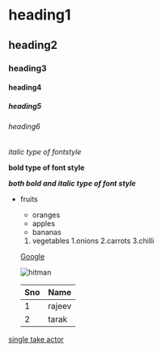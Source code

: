 # heading1
## heading2
### heading3
#### heading4
##### heading5
###### heading6
*italic type of fontstyle* 

**bold type of font style** 

***both bold and italic type of font style*** 
* fruits
  * oranges
  * apples
  * bananas
  
  
  1. vegetables
      1.onions
      2.carrots
      3.chilli
  
  [Google](https://www.google.com/)
  
  
  
  ![hitman](https://c.ndtvimg.com/2021-11/5hk8n3l8_rohit-afp_625x300_20_November_21.jpg?im=FeatureCrop,algorithm=dnn,width=806,height=605)
  
  Sno|Name
  ---|---
  1|rajeev
  2|tarak
[single take actor](https://variety.com/wp-content/uploads/2021/11/NTR-jr.jpg?w=1000)
